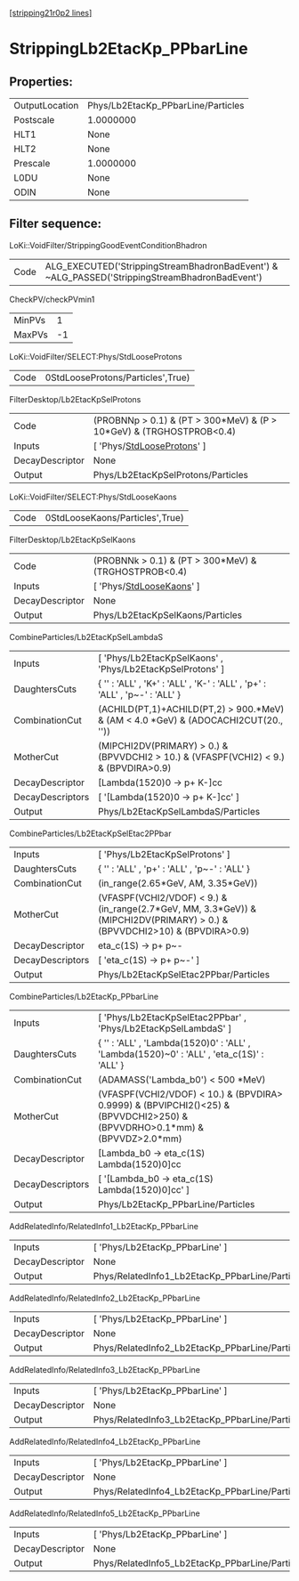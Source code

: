 [[stripping21r0p2 lines]](./stripping21r0p2-index)

# StrippingLb2EtacKp_PPbarLine

## Properties:

|                |                                    |
|----------------|------------------------------------|
| OutputLocation | Phys/Lb2EtacKp_PPbarLine/Particles |
| Postscale      | 1.0000000                          |
| HLT1           | None                               |
| HLT2           | None                               |
| Prescale       | 1.0000000                          |
| L0DU           | None                               |
| ODIN           | None                               |

## Filter sequence:

LoKi::VoidFilter/StrippingGoodEventConditionBhadron

|      |                                                                                                |
|------|------------------------------------------------------------------------------------------------|
| Code | ALG_EXECUTED('StrippingStreamBhadronBadEvent') & ~ALG_PASSED('StrippingStreamBhadronBadEvent') |

CheckPV/checkPVmin1

|        |     |
|--------|-----|
| MinPVs | 1   |
| MaxPVs | -1  |

LoKi::VoidFilter/SELECT:Phys/StdLooseProtons

|      |                                   |
|------|-----------------------------------|
| Code | 0StdLooseProtons/Particles',True) |

FilterDesktop/Lb2EtacKpSelProtons

|                 |                                                                                   |
|-----------------|-----------------------------------------------------------------------------------|
| Code            | (PROBNNp \> 0.1) & (PT \> 300\*MeV) & (P \> 10\*GeV) & (TRGHOSTPROB\<0.4)         |
| Inputs          | [ 'Phys/[StdLooseProtons](./stripping21r0p2-commonparticles-stdlooseprotons)' ] |
| DecayDescriptor | None                                                                              |
| Output          | Phys/Lb2EtacKpSelProtons/Particles                                                |

LoKi::VoidFilter/SELECT:Phys/StdLooseKaons

|      |                                 |
|------|---------------------------------|
| Code | 0StdLooseKaons/Particles',True) |

FilterDesktop/Lb2EtacKpSelKaons

|                 |                                                                               |
|-----------------|-------------------------------------------------------------------------------|
| Code            | (PROBNNk \> 0.1) & (PT \> 300\*MeV) & (TRGHOSTPROB\<0.4)                      |
| Inputs          | [ 'Phys/[StdLooseKaons](./stripping21r0p2-commonparticles-stdloosekaons)' ] |
| DecayDescriptor | None                                                                          |
| Output          | Phys/Lb2EtacKpSelKaons/Particles                                              |

CombineParticles/Lb2EtacKpSelLambdaS

|                  |                                                                                          |
|------------------|------------------------------------------------------------------------------------------|
| Inputs           | [ 'Phys/Lb2EtacKpSelKaons' , 'Phys/Lb2EtacKpSelProtons' ]                              |
| DaughtersCuts    | { '' : 'ALL' , 'K+' : 'ALL' , 'K-' : 'ALL' , 'p+' : 'ALL' , 'p~-' : 'ALL' }              |
| CombinationCut   | (ACHILD(PT,1)+ACHILD(PT,2) \> 900.\*MeV) & (AM \< 4.0 \*GeV) & (ADOCACHI2CUT(20., ''))   |
| MotherCut        | (MIPCHI2DV(PRIMARY) \> 0.) & (BPVVDCHI2 \> 10.) & (VFASPF(VCHI2) \< 9.) & (BPVDIRA\>0.9) |
| DecayDescriptor  | [Lambda(1520)0 -\> p+ K-]cc                                                            |
| DecayDescriptors | [ '[Lambda(1520)0 -\> p+ K-]cc' ]                                                    |
| Output           | Phys/Lb2EtacKpSelLambdaS/Particles                                                       |

CombineParticles/Lb2EtacKpSelEtac2PPbar

|                  |                                                                                                                                 |
|------------------|---------------------------------------------------------------------------------------------------------------------------------|
| Inputs           | [ 'Phys/Lb2EtacKpSelProtons' ]                                                                                                |
| DaughtersCuts    | { '' : 'ALL' , 'p+' : 'ALL' , 'p~-' : 'ALL' }                                                                                   |
| CombinationCut   | (in_range(2.65\*GeV, AM, 3.35\*GeV))                                                                                            |
| MotherCut        | (VFASPF(VCHI2/VDOF) \< 9.) & (in_range(2.7\*GeV, MM, 3.3\*GeV)) & (MIPCHI2DV(PRIMARY) \> 0.) & (BPVVDCHI2\>10) & (BPVDIRA\>0.9) |
| DecayDescriptor  | eta_c(1S) -\> p+ p~-                                                                                                            |
| DecayDescriptors | [ 'eta_c(1S) -\> p+ p~-' ]                                                                                                    |
| Output           | Phys/Lb2EtacKpSelEtac2PPbar/Particles                                                                                           |

CombineParticles/Lb2EtacKp_PPbarLine

|                  |                                                                                                                                   |
|------------------|-----------------------------------------------------------------------------------------------------------------------------------|
| Inputs           | [ 'Phys/Lb2EtacKpSelEtac2PPbar' , 'Phys/Lb2EtacKpSelLambdaS' ]                                                                  |
| DaughtersCuts    | { '' : 'ALL' , 'Lambda(1520)0' : 'ALL' , 'Lambda(1520)~0' : 'ALL' , 'eta_c(1S)' : 'ALL' }                                         |
| CombinationCut   | (ADAMASS('Lambda_b0') \< 500 \*MeV)                                                                                               |
| MotherCut        | (VFASPF(VCHI2/VDOF) \< 10.) & (BPVDIRA\> 0.9999) & (BPVIPCHI2()\<25) & (BPVVDCHI2\>250) & (BPVVDRHO\>0.1\*mm) & (BPVVDZ\>2.0\*mm) |
| DecayDescriptor  | [Lambda_b0 -\> eta_c(1S) Lambda(1520)0]cc                                                                                       |
| DecayDescriptors | [ '[Lambda_b0 -\> eta_c(1S) Lambda(1520)0]cc' ]                                                                               |
| Output           | Phys/Lb2EtacKp_PPbarLine/Particles                                                                                                |

AddRelatedInfo/RelatedInfo1_Lb2EtacKp_PPbarLine

|                 |                                                 |
|-----------------|-------------------------------------------------|
| Inputs          | [ 'Phys/Lb2EtacKp_PPbarLine' ]                |
| DecayDescriptor | None                                            |
| Output          | Phys/RelatedInfo1_Lb2EtacKp_PPbarLine/Particles |

AddRelatedInfo/RelatedInfo2_Lb2EtacKp_PPbarLine

|                 |                                                 |
|-----------------|-------------------------------------------------|
| Inputs          | [ 'Phys/Lb2EtacKp_PPbarLine' ]                |
| DecayDescriptor | None                                            |
| Output          | Phys/RelatedInfo2_Lb2EtacKp_PPbarLine/Particles |

AddRelatedInfo/RelatedInfo3_Lb2EtacKp_PPbarLine

|                 |                                                 |
|-----------------|-------------------------------------------------|
| Inputs          | [ 'Phys/Lb2EtacKp_PPbarLine' ]                |
| DecayDescriptor | None                                            |
| Output          | Phys/RelatedInfo3_Lb2EtacKp_PPbarLine/Particles |

AddRelatedInfo/RelatedInfo4_Lb2EtacKp_PPbarLine

|                 |                                                 |
|-----------------|-------------------------------------------------|
| Inputs          | [ 'Phys/Lb2EtacKp_PPbarLine' ]                |
| DecayDescriptor | None                                            |
| Output          | Phys/RelatedInfo4_Lb2EtacKp_PPbarLine/Particles |

AddRelatedInfo/RelatedInfo5_Lb2EtacKp_PPbarLine

|                 |                                                 |
|-----------------|-------------------------------------------------|
| Inputs          | [ 'Phys/Lb2EtacKp_PPbarLine' ]                |
| DecayDescriptor | None                                            |
| Output          | Phys/RelatedInfo5_Lb2EtacKp_PPbarLine/Particles |
